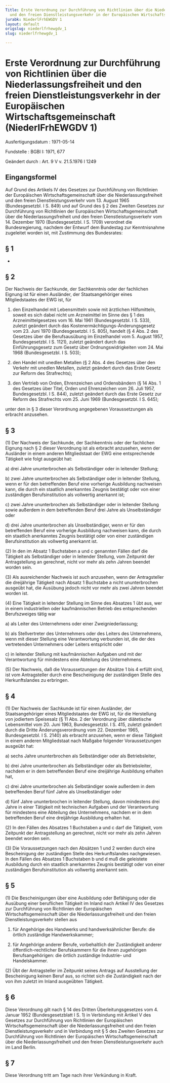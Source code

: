 ```yaml
---
Title: Erste Verordnung zur Durchführung von Richtlinien über die Niederlassungsfreiheit
  und den freien Dienstleistungsverkehr in der Europäischen Wirtschaftsgemeinschaft
jurabk: NiederlFrhEWGDV 1
layout: default
origslug: niederlfrhewgdv_1
slug: niederlfrhewgdv_1

---
```


# Erste Verordnung zur Durchführung von Richtlinien über die Niederlassungsfreiheit und den freien Dienstleistungsverkehr in der Europäischen Wirtschaftsgemeinschaft (NiederlFrhEWGDV 1)

Ausfertigungsdatum
:   1971-05-14

Fundstelle
:   BGBl I: 1971, 677

Geändert durch
:   Art. 9 V v. 21.5.1976 I 1249


## Eingangsformel

Auf Grund des Artikels IV des Gesetzes zur Durchführung von
Richtlinien der Europäischen Wirtschaftsgemeinschaft über die
Niederlassungsfreiheit und den freien Dienstleistungsverkehr vom 13.
August 1965 (Bundesgesetzbl. I S. 849) und auf Grund des § 2 des
Zweiten Gesetzes zur Durchführung von Richtlinien der Europäischen
Wirtschaftsgemeinschaft über die Niederlassungsfreiheit und den freien
Dienstleistungsverkehr vom 14. Dezember 1970 (Bundesgesetzbl. I S.
1709) verordnet die Bundesregierung, nachdem der Entwurf dem Bundestag
zur Kenntnisnahme zugeleitet worden ist, mit Zustimmung des
Bundesrates:


## § 1

-


## § 2

Der Nachweis der Sachkunde, der Sachkenntnis oder der fachlichen
Eignung ist für einen Ausländer, der Staatsangehöriger eines
Mitgliedstaates der EWG ist, für

1.  den Einzelhandel mit Lebensmitteln sowie mit ärztlichen Hilfsmitteln,
    soweit es sich dabei nicht um Arzneimittel im Sinne des
    § 1 des Arzneimittelgesetzes vom 16. Mai 1961 (Bundesgesetzbl. I S.
    533), zuletzt geändert durch das Kostenermächtigungs-Änderungsgesetz
    vom 23. Juni 1970 (Bundesgesetzbl. I S. 805),
    handelt (§ 4 Abs. 2 des Gesetzes über die Berufsausübung im
    Einzelhandel vom 5. August 1957, Bundesgesetzbl. I S. 1121),
    zuletzt geändert durch das Einführungsgesetz zum Gesetz über
    Ordnungswidrigkeiten vom 24. Mai 1968 (Bundesgesetzbl. I S. 503);


2.  den Handel mit unedlen Metallen (§ 2 Abs. 4 des Gesetzes über den
    Verkehr mit unedlen Metallen,
    zuletzt geändert durch das Erste Gesetz zur Reform des Strafrechts);


3.  den Vertrieb von Orden, Ehrenzeichen und Ordensbändern (§ 14 Abs. 1
    des Gesetzes über Titel, Orden und Ehrenzeichen vom 26. Juli 1957,
    Bundesgesetzbl. I S. 844),
    zuletzt geändert durch das Erste Gesetz zur Reform des Strafrechts vom
    25\. Juni 1969 (Bundesgesetzbl. I S. 645);



unter den in § 3 dieser Verordnung angegebenen Voraussetzungen als
erbracht anzusehen.


## § 3

(1) Der Nachweis der Sachkunde, der Sachkenntnis oder der fachlichen
Eignung nach § 2 dieser Verordnung ist als erbracht anzusehen, wenn
der Ausländer in einem anderen Mitgliedstaat der EWG eine
entsprechende Tätigkeit wie folgt ausgeübt hat:

a)  drei Jahre ununterbrochen als Selbständiger oder in leitender
    Stellung;


b)  zwei Jahre ununterbrochen als Selbständiger oder in leitender
    Stellung, wenn er für den betreffenden Beruf eine vorherige Ausbildung
    nachweisen kann, die durch ein staatlich anerkanntes Zeugnis bestätigt
    oder von einer zuständigen Berufsinstitution als vollwertig anerkannt
    ist;


c)  zwei Jahre ununterbrochen als Selbständiger oder in leitender Stellung
    sowie außerdem in dem betreffenden Beruf drei Jahre als
    Unselbständiger oder


d)  drei Jahre ununterbrochen als Unselbständiger, wenn er für den
    betreffenden Beruf eine vorherige Ausbildung nachweisen kann, die
    durch ein staatlich anerkanntes Zeugnis bestätigt oder von einer
    zuständigen Berufsinstitution als vollwertig anerkannt ist.




(2) In den im Absatz 1 Buchstaben a und c genannten Fällen darf die
Tätigkeit als Selbständiger oder in leitender Stellung, vom Zeitpunkt
der Antragstellung an gerechnet, nicht vor mehr als zehn Jahren
beendet worden sein.

(3) Als ausreichender Nachweis ist auch anzusehen, wenn der
Antragsteller die dreijährige Tätigkeit nach Absatz 1 Buchstabe a
nicht ununterbrochen ausgeübt hat, die Ausübung jedoch nicht vor mehr
als zwei Jahren beendet worden ist.

(4) Eine Tätigkeit in leitender Stellung im Sinne des Absatzes 1 übt
aus, wer in einem industriellen oder kaufmännischen Betrieb des
entsprechenden Berufszweiges tätig war

a)  als Leiter des Unternehmens oder einer Zweigniederlassung;


b)  als Stellvertreter des Unternehmers oder des Leiters des Unternehmens,
    wenn mit dieser Stellung eine Verantwortung verbunden ist, die der des
    vertretenden Unternehmers oder Leiters entspricht oder


c)  in leitender Stellung mit kaufmännischen Aufgaben und mit der
    Verantwortung für mindestens eine Abteilung des Unternehmens.




(5) Der Nachweis, daß die Voraussetzungen der Absätze 1 bis 4 erfüllt
sind, ist vom Antragsteller durch eine Bescheinigung der zuständigen
Stelle des Herkunftslandes zu erbringen.


## § 4

(1) Der Nachweis der Sachkunde ist für einen Ausländer, der
Staatsangehöriger eines Mitgliedstaates der EWG ist, für die
Herstellung von jodiertem Speisesalz (§ 11 Abs. 2 der Verordnung über
diätetische Lebensmittel vom 20. Juni 1963, Bundesgesetzbl. I S. 415,
zuletzt geändert durch die Dritte Änderungsverordnung vom 22. Dezember
1965, Bundesgesetzbl. I S. 2140)              als erbracht anzusehen,
wenn er diese Tätigkeit in einem anderen Mitgliedstaat nach Maßgabe
folgender Voraussetzungen ausgeübt hat:

a)  sechs Jahre ununterbrochen als Selbständiger oder als Betriebsleiter,


b)  drei Jahre ununterbrochen als Selbständiger oder als Betriebsleiter,
    nachdem er in dem betreffenden Beruf eine dreijährige Ausbildung
    erhalten hat,


c)  drei Jahre ununterbrochen als Selbständiger sowie außerdem in dem
    betreffenden Beruf fünf Jahre als Unselbständiger oder


d)  fünf Jahre ununterbrochen in leitender Stellung, davon mindestens drei
    Jahre in einer Tätigkeit mit technischen Aufgaben und der
    Verantwortung für mindestens eine Abteilung des Unternehmens, nachdem
    er in dem betreffenden Beruf eine dreijährige Ausbildung erhalten hat.




(2) In den Fällen des Absatzes 1 Buchstaben a und c darf die
Tätigkeit, vom Zeitpunkt der Antragstellung an gerechnet, nicht vor
mehr als zehn Jahren beendet worden sein.

(3) Die Voraussetzungen nach den Absätzen 1 und 2 werden durch eine
Bescheinigung der zuständigen Stelle des Herkunftslandes nachgewiesen.
In den Fällen des Absatzes 1 Buchstaben b und d muß die geleistete
Ausbildung durch ein staatlich anerkanntes Zeugnis bestätigt oder von
einer zuständigen Berufsinstitution als vollwertig anerkannt sein.


## § 5

(1) Die Bescheinigungen über eine Ausbildung oder Befähigung oder die
Ausübung einer beruflichen Tätigkeit im Inland nach Artikel IV des
Gesetzes zur Durchführung von Richtlinien der Europäischen
Wirtschaftsgemeinschaft über die Niederlassungsfreiheit und den freien
Dienstleistungsverkehr stellen aus

1.  für Angehörige des Handwerks und handwerksähnlicher Berufe: die
    örtlich zuständige Handwerkskammer;


2.  für Angehörige anderer Berufe, vorbehaltlich der Zuständigkeit anderer
    öffentlich-rechtlicher Berufskammern für die ihnen zugehörigen
    Berufsangehörigen: die örtlich zuständige Industrie- und
    Handelskammer.




(2) Übt der Antragsteller im Zeitpunkt seines Antrags auf Ausstellung
der Bescheinigung keinen Beruf aus, so richtet sich die Zuständigkeit
nach der von ihm zuletzt im Inland ausgeübten Tätigkeit.


## § 6

Diese Verordnung gilt nach § 14 des Dritten Überleitungsgesetzes vom
4\. Januar 1952 (Bundesgesetzblatt I S. 1) in Verbindung mit Artikel V
des Gesetzes zur Durchführung von Richtlinien der Europäischen
Wirtschaftsgemeinschaft über die Niederlassungsfreiheit und den freien
Dienstleistungsverkehr und in Verbindung mit § 5 des Zweiten Gesetzes
zur Durchführung von Richtlinien der Europäischen
Wirtschaftsgemeinschaft über die Niederlassungsfreiheit und den freien
Dienstleistungsverkehr auch im Land Berlin.


## § 7

Diese Verordnung tritt am Tage nach ihrer Verkündung in Kraft.

